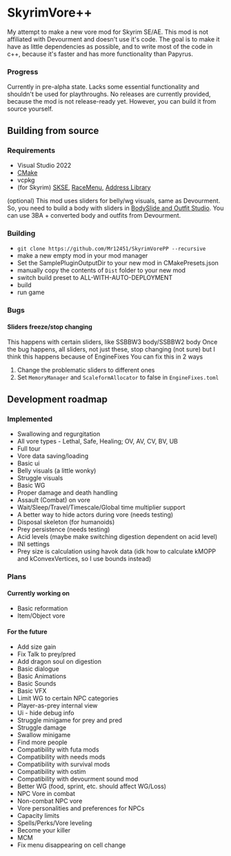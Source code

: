 # SkyrimVore++
My attempt to make a new vore mod for Skyrim SE/AE.
This mod is not affiliated with Devourment and doesn't use it's code.
The goal is to make it have as little dependencies as possible, and to write most of the code in c++, because it's faster and has more functionality than Papyrus.

### Progress
Currently in pre-alpha state. Lacks some essential functionality and shouldn't be used for playthroughs.
No releases are currently provided, because the mod is not release-ready yet.
However, you can build it from source yourself.

## Building from source
### Requirements
* Visual Studio 2022
* [CMake](https://cmake.org/download/)
* vcpkg
* (for Skyrim) [SKSE](https://skse.silverlock.org/), [RaceMenu](https://www.nexusmods.com/skyrimspecialedition/mods/19080), [Address Library](https://www.nexusmods.com/skyrimspecialedition/mods/32444)

(optional) This mod uses sliders for belly/wg visuals, same as Devourment. So, you need to build a body with sliders in [BodySlide and Outfit Studio](https://www.nexusmods.com/skyrimspecialedition/mods/201). You can use 3BA + converted body and outfits from Devourment.

### Building
* `git clone https://github.com/Mr12451/SkyrimVorePP --recursive`
* make a new empty mod in your mod manager
* Set the SamplePluginOutputDir to your new mod in CMakePresets.json
* manually copy the contents of `Dist` folder to your new mod
* switch build preset to ALL-WITH-AUTO-DEPLOYMENT
* build
* run game

### Bugs

#### Sliders freeze/stop changing
This happens with certain sliders, like SSBBW3 body/SSBBW2 body
Once the bug happens, all sliders, not just these, stop changing
(not sure) but I think this happens because of EngineFixes
You can fix this in 2 ways
1. Change the problematic sliders to different ones
2. Set `MemoryManager` and `ScaleformAllocator` to false in `EngineFixes.toml`
	

## Development roadmap
### Implemented
* Swallowing and regurgitation
* All vore types - Lethal, Safe, Healing; OV, AV, CV, BV, UB
* Full tour
* Vore data saving/loading
* Basic ui
* Belly visuals (a little wonky)
* Struggle visuals
* Basic WG
* Proper damage and death handling
* Assault (Combat) on vore
* Wait/Sleep/Travel/Timescale/Global time multiplier support
* A better way to hide actors during vore (needs testing)
* Disposal skeleton (for humanoids)
* Prey persistence (needs testing)
* Acid levels (maybe make switching digestion dependent on acid level)
* INI settings
* Prey size is calculation using havok data (idk how to calculate kMOPP and kConvexVertices, so I use bounds instead)
### Plans
#### Currently working on
* Basic reformation
* Item/Object vore
#### For the future
* Add size gain
* Fix Talk to prey/pred
* Add dragon soul on digestion
* Basic dialogue
* Basic Animations
* Basic Sounds
* Basic VFX
* Limit WG to certain NPC categories
* Player-as-prey internal view
* Ui - hide debug info
* Struggle minigame for prey and pred
* Struggle damage
* Swallow minigame
* Find more people
* Compatibility with futa mods
* Compatibility with needs mods
* Compatibility with survival mods
* Compatibility with ostim
* Compatibility with devourment sound mod
* Better WG (food, sprint, etc. should affect WG/Loss)
* NPC Vore in combat
* Non-combat NPC vore
* Vore personalities and preferences for NPCs
* Capacity limits
* Spells/Perks/Vore leveling
* Become your killer
* MCM
* Fix menu disappearing on cell change